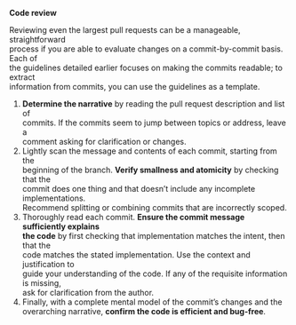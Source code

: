 **Code review**

Reviewing even the largest pull requests can be a manageable, straightforward <br>
process if you are able to evaluate changes on a commit-by-commit basis. Each of <br>
the guidelines detailed earlier focuses on making the commits readable; to extract <br>
information from commits, you can use the guidelines as a template.
1. **Determine the narrative** by reading the pull request description and list of <br>
commits. If the commits seem to jump between topics or address, leave a <br>
comment asking for clarification or changes.
2. Lightly scan the message and contents of each commit, starting from the <br>
beginning of the branch. **Verify smallness and atomicity** by checking that the <br>
commit does one thing and that doesn’t include any incomplete implementations. <br>
Recommend splitting or combining commits that are incorrectly scoped.
3. Thoroughly read each commit. **Ensure the commit message sufficiently explains** <br>
**the code** by first checking that implementation matches the intent, then that the <br>
code matches the stated implementation. Use the context and justification to <br>
guide your understanding of the code. If any of the requisite information is missing, <br>
ask for clarification from the author.
4. Finally, with a complete mental model of the commit’s changes and the <br>
overarching narrative, **confirm the code is efficient and bug-free**.
